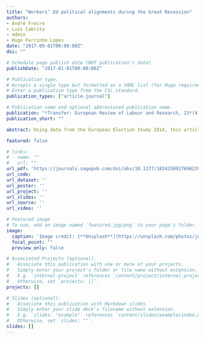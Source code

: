 ```yaml
---
title: "Workers’ EU political alignments during the Great Recession"
authors:
- André Freire
- Luís Cabrita
- admin
- Hugo Ferrinho Lopes
date: "2017-09-01T00:00:00Z"
doi: ""

# Schedule page publish date (NOT publication's date).
publishDate: "2017-01-01T00:00:00Z"

# Publication type.
# Accepts a single type but formatted as a YAML list (for Hugo requirements).
# Enter a publication type from the CSL standard.
publication_types: ["article-journal"]

# Publication name and optional abbreviated publication name.
publication: "*Transfer: European Review of Labour and Research, 23*(4)"
publication_short: ""

abstract: Using data from the European Election Study 2014, this article focuses on workers’ EU political alignments during the Great Recession. It deals with two research questions. First, how does the attitude of (manual) workers towards the EU compare to that of the middle and upper classes in the aftermath of the Great Recession? Second, when it comes to workers’ support for the EU, are there systematic differences between countries affected by the crisis? The article finds that, on the one hand, in terms of patterns of workers’ EU political alignments, there are no systematic differences between countries affected to varying degrees by the Great Recession. On the other hand, workers still feel fundamentally detached from the EU, especially when it comes to the manual workers. However, high levels of generalised detachment from the EU are not clearly translated into preferences for Eurosceptic parties, since there are high levels of vote fragmentation.

featured: false

# links:
# - name: ""
#   url: ""
url_pdf: 'https://journals.sagepub.com/doi/abs/10.1177/1024258917696239'
url_code: 
url_dataset: ''
url_poster: ''
url_project: ''
url_slides: ''
url_source: ''
url_video: ''

# Featured image
# To use, add an image named `featured.jpg/png` to your page's folder. 
image:
  caption: 'Image credit: [**Unsplash**](https://unsplash.com/photos/jdD8gXaTZsc)'
  focal_point: ""
  preview_only: false

# Associated Projects (optional).
#   Associate this publication with one or more of your projects.
#   Simply enter your project's folder or file name without extension.
#   E.g. `internal-project` references `content/project/internal-project/index.md`.
#   Otherwise, set `projects: []`.
projects: []

# Slides (optional).
#   Associate this publication with Markdown slides.
#   Simply enter your slide deck's filename without extension.
#   E.g. `slides: "example"` references `content/slides/example/index.md`.
#   Otherwise, set `slides: ""`.
slides: []
---
```

